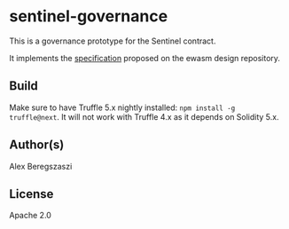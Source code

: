 # sentinel-governance

This is a governance prototype for the Sentinel contract.

It implements the [specification](https://github.com/ewasm/design/blob/master/sentinel.md) proposed on the ewasm design repository.

## Build

Make sure to have Truffle 5.x nightly installed: `npm install -g truffle@next`. It will not work with Truffle 4.x as it depends on Solidity 5.x.

## Author(s)

Alex Beregszaszi

## License

Apache 2.0
